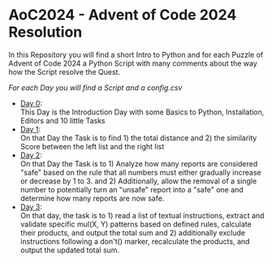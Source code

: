 # AoC2024 - Advent of Code 2024 Resolution

In this Repository you will find a short Intro to Python and for each Puzzle of Advent of Code 2024 a Python Script with many comments about the way how the Script resolve the Quest.  

*For each Day you will find a Script and a config.csv*  

- [Day 0](Day0/TOC.md):  
This Day is the Introduction Day with some Basics to Python, Installation, Editors and 10 little Tasks
- [Day 1](Day1/TOC.md):  
On that Day the Task is to find 1) the total distance and 2) the similarity Score between the left list and the right list
- [Day 2](Day2/TOC.md):  
On that Day the Task is to 1) Analyze how many reports are considered "safe" based on the rule that all numbers must either gradually increase or decrease by 1 to 3. and 2) Additionally, allow the removal of a single number to potentially turn an "unsafe" report into a "safe" one and determine how many reports are now safe.
- [Day 3](Day3/TOC.md):  
On that day, the task is to 1) read a list of textual instructions, extract and validate specific mul(X, Y) patterns based on defined rules, calculate their products, and output the total sum and 2) additionally exclude instructions following a don't() marker, recalculate the products, and output the updated total sum.